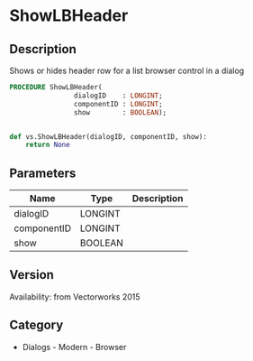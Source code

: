 # ShowLBHeader

## Description
Shows or hides header row for a list browser control in a dialog

```pascal
PROCEDURE ShowLBHeader(
				dialogID    : LONGINT;
				componentID : LONGINT;
				show        : BOOLEAN);
```

```python

def vs.ShowLBHeader(dialogID, componentID, show):
    return None
```

## Parameters
|Name|Type|Description|
|---|---|---|
|dialogID|LONGINT||
|componentID|LONGINT||
|show|BOOLEAN||

## Version
Availability: from Vectorworks 2015
## Category
* Dialogs - Modern - Browser

